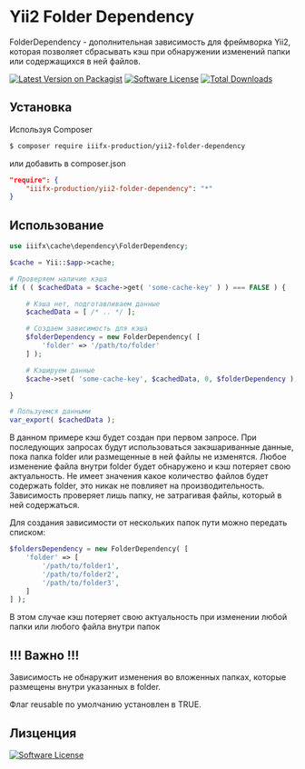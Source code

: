 # Yii2 Folder Dependency

FolderDependency - дополнительная зависимость для фреймворка Yii2, которая позволяет сбрасывать кэш при обнаружении изменений папки или содержащихся в ней файлов.

[![Latest Version on Packagist][ico-version]][link-packagist] [![Software License][ico-license]](LICENSE.md) [![Total Downloads][ico-downloads]][link-downloads]

## Установка

Используя Composer

``` bash
$ composer require iiifx-production/yii2-folder-dependency
```

или добавить в composer.json

``` json
"require": {
    "iiifx-production/yii2-folder-dependency": "*"
}
```

## Использование

``` php
use iiifx\cache\dependency\FolderDependency;

$cache = Yii::$app->cache;

# Проверяем наличие кэша
if ( ( $cachedData = $cache->get( 'some-cache-key' ) ) === FALSE ) {

    # Кэша нет, подготавливаем данные
    $cachedData = [ /* .. */ ];

    # Создаем зависимость для кэша
    $folderDependency = new FolderDependency( [
        'folder' => '/path/to/folder'
    ] );

    # Кэшируем данные
    $cache->set( 'some-cache-key', $cachedData, 0, $folderDependency );

}

# Пользуемся данными
var_export( $cachedData );
```

В данном примере кэш будет создан при первом запросе. При последующих запросах будут использоваться закэшариванные данные, пока папка folder или размещенные в ней файлы не изменятся. Любое изменение файла внутри folder будет обнаружено и кэш потеряет свою актуальность.
Не имеет значения какое количество файлов будет содержать folder, это никак не повлияет на производительность. Зависимость проверяет лишь папку, не затрагивая файлы, который в ней содержаться.


Для создания зависимости от нескольких папок пути можно передать списком:

``` php
$foldersDependency = new FolderDependency( [
    'folder' => [
        '/path/to/folder1',
        '/path/to/folder2',
        '/path/to/folder3',
    ]
] );
```

В этом случае кэш потеряет свою актуальность при изменении любой папки или любого файла внутри папок

## !!! Важно !!!

Зависимость не обнаружит изменения во вложенных папках, которые размещены внутри указанных в folder.

Флаг reusable по умолчанию установлен в TRUE.

## Лизценция

[![Software License][ico-license]](LICENSE.md)

[ico-version]: https://img.shields.io/packagist/v/iiifx-production/yii2-folder-dependency.svg?style=flat-square
[ico-license]: https://img.shields.io/badge/license-MIT-brightgreen.svg?style=flat-square
[ico-downloads]: https://img.shields.io/packagist/dt/iiifx-production/yii2-folder-dependency.svg?style=flat-square

[link-packagist]: https://packagist.org/packages/iiifx-production/yii2-folder-dependency
[link-downloads]: https://packagist.org/packages/iiifx-production/yii2-folder-dependency
